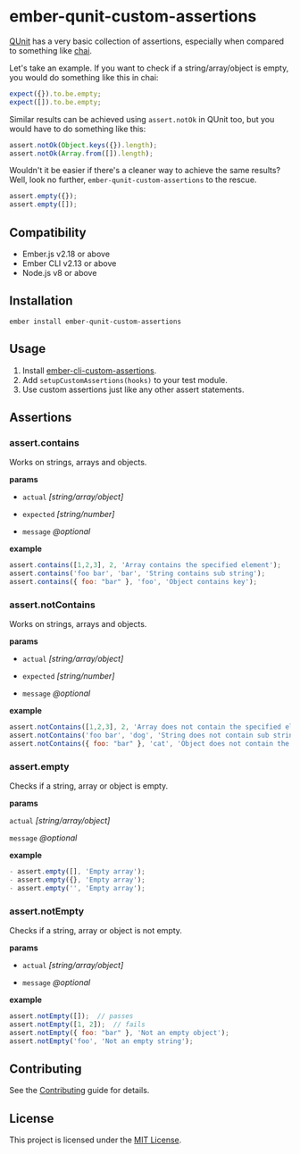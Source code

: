ember-qunit-custom-assertions
==============================================================================

[QUnit](https://api.qunitjs.com/assert/) has a very basic collection of assertions, especially when compared to something like [chai](https://www.chaijs.com/api/bdd/). 

Let's take an example. If you want to check if a string/array/object is empty, you would do something like this in chai:

```javascript
expect({}).to.be.empty;
expect([]).to.be.empty;
```

Similar results can be achieved using `assert.notOk` in QUnit too, but you would have to do something like this:
```javascript
assert.notOk(Object.keys({}).length);
assert.notOk(Array.from([]).length);
```

Wouldn't it be easier if there's a cleaner way to achieve the same results? Well, look no further, `ember-qunit-custom-assertions` to the rescue.

```javascript
assert.empty({});
assert.empty([]);
```

Compatibility
------------------------------------------------------------------------------

* Ember.js v2.18 or above
* Ember CLI v2.13 or above
* Node.js v8 or above


Installation
------------------------------------------------------------------------------

```
ember install ember-qunit-custom-assertions
```


Usage
------------------------------------------------------------------------------

1. Install [ember-cli-custom-assertions](https://github.com/DockYard/ember-cli-custom-assertions).
2. Add `setupCustomAssertions(hooks)` to your test module.
3. Use custom assertions just like any other assert statements.


Assertions
------------------------------------------------------------------------------

### assert.contains
Works on strings, arrays and objects. 

**params**

- `actual` _[string/array/object]_

- `expected` _[string/number]_

- `message` _@optional_

**example**

```javascript
assert.contains([1,2,3], 2, 'Array contains the specified element');
assert.contains('foo bar', 'bar', 'String contains sub string');
assert.contains({ foo: "bar" }, 'foo', 'Object contains key');
```

### assert.notContains
Works on strings, arrays and objects. 

**params**

- `actual` _[string/array/object]_

- `expected` _[string/number]_

- `message` _@optional_

**example**

```javascript
assert.notContains([1,2,3], 2, 'Array does not contain the specified element');
assert.notContains('foo bar', 'dog', 'String does not contain sub string');
assert.notContains({ foo: "bar" }, 'cat', 'Object does not contain the specified key');
```

### assert.empty
Checks if a string, array or object is empty. 

**params**

`actual` _[string/array/object]_

`message` _@optional_

**example**

```javascript
- assert.empty([], 'Empty array');
- assert.empty({}, 'Empty array');
- assert.empty('', 'Empty array');
```

### assert.notEmpty
Checks if a string, array or object is not empty. 

**params**

- `actual` _[string/array/object]_

- `message` _@optional_

**example**

```javascript
assert.notEmpty([]);  // passes
assert.notEmpty([1, 2]);  // fails
assert.notEmpty({ foo: "bar" }, 'Not an empty object');
assert.notEmpty('foo', 'Not an empty string');
```

Contributing
------------------------------------------------------------------------------

See the [Contributing](CONTRIBUTING.md) guide for details.


License
------------------------------------------------------------------------------

This project is licensed under the [MIT License](LICENSE.md).
